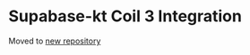 # Supabase-kt Coil 3 Integration

Moved to [new repository](https://github.com/supabase-community/supabase-kt-plugins/tree/main/Coil3Integration)